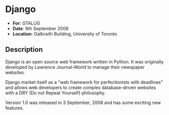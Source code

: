 # Django

* **For**: GTALUG
* **Date**: 9th September 2008
* **Location**: Galbraith Building, University of Toronto

## Description

Django is an open source web framework written in Python. It was originally
developed by Lawrence Journal-World to manage their newspaper websites.

Django market itself as a "web framework for perfectionists with deadlines" and
allows web developers to create complex database-driven websites with a DRY (Do
not Repeat Yourself) philosophy.

Version 1.0 was released in 3 September, 2008 and has some exciting new
features.

